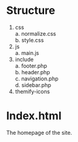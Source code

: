 # Structure
  1. css  
      a. normalize.css  
      b. style.css
  2. js  
      a. main.js
  3. include  
      a. footer.php  
      b. header.php  
      c. navigation.php  
      d. sidebar.php  
  4. themify-icons

# Index.html
The homepage of the site.
